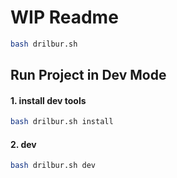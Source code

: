 # WIP Readme

```bash
bash drilbur.sh
```

## Run Project in Dev Mode

#### 1. install dev tools

```bash
bash drilbur.sh install
```

#### 2. dev

```bash
bash drilbur.sh dev
```
